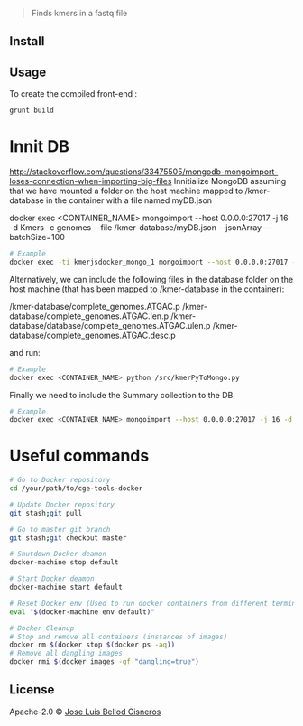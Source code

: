 > Finds kmers in a fastq file

## Install


## Usage

To create the compiled front-end :
```bash
grunt build
```


# Innit DB

http://stackoverflow.com/questions/33475505/mongodb-mongoimport-loses-connection-when-importing-big-files
Innitialize MongoDB assuming that we have mounted a folder on the host machine mapped to /kmer-database in the container with a file named myDB.json

docker exec <CONTAINER_NAME> mongoimport --host 0.0.0.0:27017 -j 16 -d Kmers -c genomes --file /kmer-database/myDB.json --jsonArray --batchSize=100
```bash
# Example
docker exec -ti kmerjsdocker_mongo_1 mongoimport --host 0.0.0.0:27017 -j 16 -d Kmers -c genomes --file /kmer-database/myDB.json --jsonArray --batchSize=100
```

Alternatively, we can include the following files in the database folder on the host machine (that has been mapped to /kmer-database in the container):

/kmer-database/complete_genomes.ATGAC.p
/kmer-database/complete_genomes.ATGAC.len.p
/kmer-database/database/complete_genomes.ATGAC.ulen.p
/kmer-database/complete_genomes.ATGAC.desc.p

and run:

```bash
# Example
docker exec <CONTAINER_NAME> python /src/kmerPyToMongo.py
```

Finally we need to include the Summary collection to the DB
```bash
# Example
docker exec <CONTAINER_NAME> mongoimport --host 0.0.0.0:27017 -j 16 -d Kmers -c Summary --file /kmer-database/summary.json --jsonArray --batchSize=100
```

Useful commands
======================
```bash
# Go to Docker repository
cd /your/path/to/cge-tools-docker

# Update Docker repository
git stash;git pull

# Go to master git branch
git stash;git checkout master

# Shutdown Docker deamon
docker-machine stop default

# Start Docker deamon
docker-machine start default

# Reset Docker env (Used to run docker containers from different terminals)
eval "$(docker-machine env default)"

# Docker Cleanup
# Stop and remove all containers (instances of images)
docker rm $(docker stop $(docker ps -aq))
# Remove all dangling images
docker rmi $(docker images -qf "dangling=true")
```

## License
Apache-2.0 © [Jose Luis Bellod Cisneros](http://josl.github.io)
